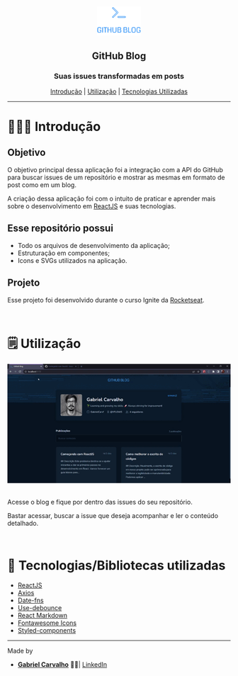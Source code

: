 <div align="center">
  <img width="100px" src="./src/assets/github_blog_logo.svg">
  
  <h2> <strong>GitHub Blog</strong> </h2>
</div>

<div align="center">
  <h3>Suas issues transformadas em posts</h3>

   [Introdução](#-introdução) |
   [Utilização](#-utilizacao) |
   [Tecnologias Utilizadas](#-tecnologias-utilizadas) 
</div>


---

# 👨🏻‍💻 Introdução

## Objetivo

O objetivo principal dessa aplicação foi a integração com a API do GitHub para buscar issues de um repositório e mostrar as mesmas em formato de post como em um blog.

A criação dessa aplicação foi com o intuito de praticar e aprender mais sobre o desenvolvimento em [ReactJS](https://react.dev/) e suas tecnologias.

## Esse repositório possui

- Todo os arquivos de desenvolvimento da aplicação;
- Estruturação em componentes;
- Icons e SVGs utilizados na aplicação.

## Projeto

Esse projeto foi desenvolvido durante o curso Ignite da [Rocketseat](https://rocketseat.com.br/).

<br/>

# 🗒️ Utilização

<div align="center" >
  
  <div>
    <img src="./public/github_blog_gif.gif"  width="550px"/>
  </div>
  <br/>
</div>

Acesse o blog e fique por dentro das issues do seu repositório.

Bastar acessar, buscar a issue que deseja acompanhar e ler o conteúdo detalhado.

<br/>

# 🚀 Tecnologias/Bibliotecas utilizadas

- [ReactJS](https://react.dev/)
- [Axios](https://axios-http.com/)
- [Date-fns](https://date-fns.org/)
- [Use-debounce](https://www.npmjs.com/package/use-debounce)
- [React Markdown](https://www.npmjs.com/package/react-markdown)
- [Fontawesome Icons](https://fontawesome.com/icons)
- [Styled-components](https://styled-components.com/)

---

Made by

- [**Gabriel Carvalho**](https://github.com/GabrielCarvf) 🤘🏻|  [LinkedIn](https://www.linkedin.com/in/gabriel-carvalho-5ba636182/)
